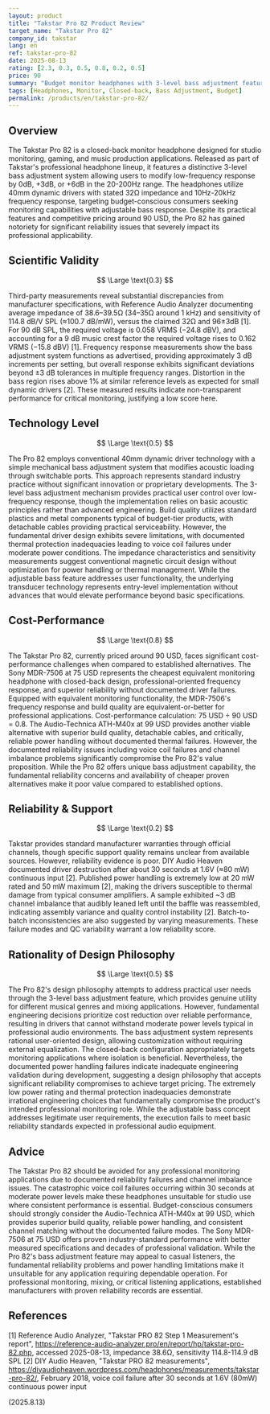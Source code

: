 ```yaml
---
layout: product
title: "Takstar Pro 82 Product Review"
target_name: "Takstar Pro 82"
company_id: takstar
lang: en
ref: takstar-pro-82
date: 2025-08-13
rating: [2.3, 0.3, 0.5, 0.8, 0.2, 0.5]
price: 90
summary: "Budget monitor headphones with 3-level bass adjustment feature, but compromised by severe reliability issues including documented driver failures and channel imbalance problems."
tags: [Headphones, Monitor, Closed-back, Bass Adjustment, Budget]
permalink: /products/en/takstar-pro-82/
---
```


## Overview

The Takstar Pro 82 is a closed-back monitor headphone designed for studio monitoring, gaming, and music production applications. Released as part of Takstar's professional headphone lineup, it features a distinctive 3-level bass adjustment system allowing users to modify low-frequency response by 0dB, +3dB, or +6dB in the 20-200Hz range. The headphones utilize 40mm dynamic drivers with stated 32Ω impedance and 10Hz-20kHz frequency response, targeting budget-conscious consumers seeking monitoring capabilities with adjustable bass response. Despite its practical features and competitive pricing around 90 USD, the Pro 82 has gained notoriety for significant reliability issues that severely impact its professional applicability.

## Scientific Validity

$$ \Large \text{0.3} $$

Third-party measurements reveal substantial discrepancies from manufacturer specifications, with Reference Audio Analyzer documenting average impedance of 38.6–39.5Ω (34–35Ω around 1 kHz) and sensitivity of 114.8 dB/V SPL (≈100.7 dB/mW), versus the claimed 32Ω and 96±3dB [1]. For 90 dB SPL, the required voltage is 0.058 VRMS (−24.8 dBV), and accounting for a 9 dB music crest factor the required voltage rises to 0.162 VRMS (−15.8 dBV) [1]. Frequency response measurements show the bass adjustment system functions as advertised, providing approximately 3 dB increments per setting, but overall response exhibits significant deviations beyond ±3 dB tolerances in multiple frequency ranges. Distortion in the bass region rises above 1% at similar reference levels as expected for small dynamic drivers [2]. These measured results indicate non-transparent performance for critical monitoring, justifying a low score here.

## Technology Level

$$ \Large \text{0.5} $$

The Pro 82 employs conventional 40mm dynamic driver technology with a simple mechanical bass adjustment system that modifies acoustic loading through switchable ports. This approach represents standard industry practice without significant innovation or proprietary developments. The 3-level bass adjustment mechanism provides practical user control over low-frequency response, though the implementation relies on basic acoustic principles rather than advanced engineering. Build quality utilizes standard plastics and metal components typical of budget-tier products, with detachable cables providing practical serviceability. However, the fundamental driver design exhibits severe limitations, with documented thermal protection inadequacies leading to voice coil failures under moderate power conditions. The impedance characteristics and sensitivity measurements suggest conventional magnetic circuit design without optimization for power handling or thermal management. While the adjustable bass feature addresses user functionality, the underlying transducer technology represents entry-level implementation without advances that would elevate performance beyond basic specifications.

## Cost-Performance

$$ \Large \text{0.8} $$

The Takstar Pro 82, currently priced around 90 USD, faces significant cost-performance challenges when compared to established alternatives. The Sony MDR-7506 at 75 USD represents the cheapest equivalent monitoring headphone with closed-back design, professional-oriented frequency response, and superior reliability without documented driver failures. Equipped with equivalent monitoring functionality, the MDR-7506's frequency response and build quality are equivalent-or-better for professional applications. Cost-performance calculation: 75 USD ÷ 90 USD = 0.8. The Audio-Technica ATH-M40x at 99 USD provides another viable alternative with superior build quality, detachable cables, and critically, reliable power handling without documented thermal failures. However, the documented reliability issues including voice coil failures and channel imbalance problems significantly compromise the Pro 82's value proposition. While the Pro 82 offers unique bass adjustment capability, the fundamental reliability concerns and availability of cheaper proven alternatives make it poor value compared to established options.

## Reliability & Support

$$ \Large \text{0.2} $$

Takstar provides standard manufacturer warranties through official channels, though specific support quality remains unclear from available sources. However, reliability evidence is poor. DIY Audio Heaven documented driver destruction after about 30 seconds at 1.6V (≈80 mW) continuous input [2]. Published power handling is extremely low at 20 mW rated and 50 mW maximum [2], making the drivers susceptible to thermal damage from typical consumer amplifiers. A sample exhibited ~3 dB channel imbalance that audibly leaned left until the baffle was reassembled, indicating assembly variance and quality control instability [2]. Batch-to-batch inconsistencies are also suggested by varying measurements. These failure modes and QC variability warrant a low reliability score.

## Rationality of Design Philosophy

$$ \Large \text{0.5} $$

The Pro 82's design philosophy attempts to address practical user needs through the 3-level bass adjustment feature, which provides genuine utility for different musical genres and mixing applications. However, fundamental engineering decisions prioritize cost reduction over reliable performance, resulting in drivers that cannot withstand moderate power levels typical in professional audio environments. The bass adjustment system represents rational user-oriented design, allowing customization without requiring external equalization. The closed-back configuration appropriately targets monitoring applications where isolation is beneficial. Nevertheless, the documented power handling failures indicate inadequate engineering validation during development, suggesting a design philosophy that accepts significant reliability compromises to achieve target pricing. The extremely low power rating and thermal protection inadequacies demonstrate irrational engineering choices that fundamentally compromise the product's intended professional monitoring role. While the adjustable bass concept addresses legitimate user requirements, the execution fails to meet basic reliability standards expected in professional audio equipment.

## Advice

The Takstar Pro 82 should be avoided for any professional monitoring applications due to documented reliability failures and channel imbalance issues. The catastrophic voice coil failures occurring within 30 seconds at moderate power levels make these headphones unsuitable for studio use where consistent performance is essential. Budget-conscious consumers should strongly consider the Audio-Technica ATH-M40x at 99 USD, which provides superior build quality, reliable power handling, and consistent channel matching without the documented failure modes. The Sony MDR-7506 at 75 USD offers proven industry-standard performance with better measured specifications and decades of professional validation. While the Pro 82's bass adjustment feature may appeal to casual listeners, the fundamental reliability problems and power handling limitations make it unsuitable for any application requiring dependable operation. For professional monitoring, mixing, or critical listening applications, established manufacturers with proven reliability records are essential.

## References

[1] Reference Audio Analyzer, "Takstar PRO 82 Step 1 Measurement's report", https://reference-audio-analyzer.pro/en/report/hp/takstar-pro-82.php, accessed 2025-08-13, impedance 38.6Ω, sensitivity 114.8-114.9 dB SPL
[2] DIY Audio Heaven, "Takstar PRO 82 measurements", https://diyaudioheaven.wordpress.com/headphones/measurements/takstar-pro-82/, February 2018, voice coil failure after 30 seconds at 1.6V (80mW) continuous power input

(2025.8.13)